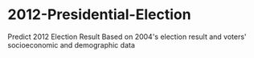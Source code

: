 # 2012-Presidential-Election
Predict 2012 Election Result Based on 2004's election result and voters' socioeconomic and demographic data
